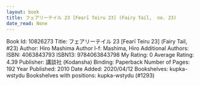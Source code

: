 ```yaml
---
layout: book
title: フェアリーテイル 23 [Fearī Teiru 23] (Fairy Tail,  no. 23)
date_read: None
---
```


Book Id: 10826273
Title: フェアリーテイル 23 [Fearī Teiru 23] (Fairy Tail, #23)
Author: Hiro Mashima
Author l-f: Mashima, Hiro
Additional Authors: 
ISBN: 4063843793
ISBN13: 9784063843798
My Rating: 0
Average Rating: 4.39
Publisher: 講談社 (Kodansha)
Binding: Paperback
Number of Pages: 192
Year Published: 2010
Date Added: 2020/04/12
Bookshelves: kupka-wstydu
Bookshelves with positions: kupka-wstydu (#1293)

